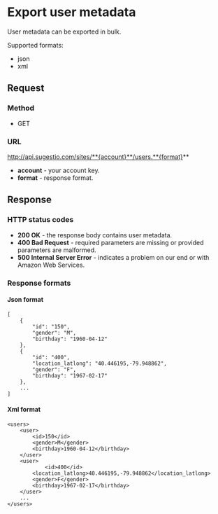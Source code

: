 # Export user metadata
User metadata can be exported in bulk.

Supported formats:

* json
* xml

## Request

### Method

* GET

### URL

http://api.sugestio.com/sites/**{account}**/users.**{format}**

* **account** - your account key.
* **format** - response format.

## Response

### HTTP status codes

* **200 OK** - the response body contains user metadata.
* **400 Bad Request** - required parameters are missing or provided parameters are malformed.
* **500 Internal Server Error** - indicates a problem on our end or with Amazon Web Services.

### Response formats

#### Json format

	[
		{
			"id": "150",
			"gender": "M",
			"birthday": "1960-04-12"
		},
		{
			"id": "400",
			"location_latlong": "40.446195,-79.948862",
			"gender": "F",
			"birthday": "1967-02-17"
		},
		...
	]
	
#### Xml format

	<users>
		<user>
			<id>150</id>
			<gender>M</gender>
			<birthday>1960-04-12</birthday>
		</user>
		<user>
		        <id>400</id>
			<location_latlong>40.446195,-79.948862</location_latlong>
			<gender>F</gender>
			<birthday>1967-02-17</birthday>
		</user>
		...
	</users>